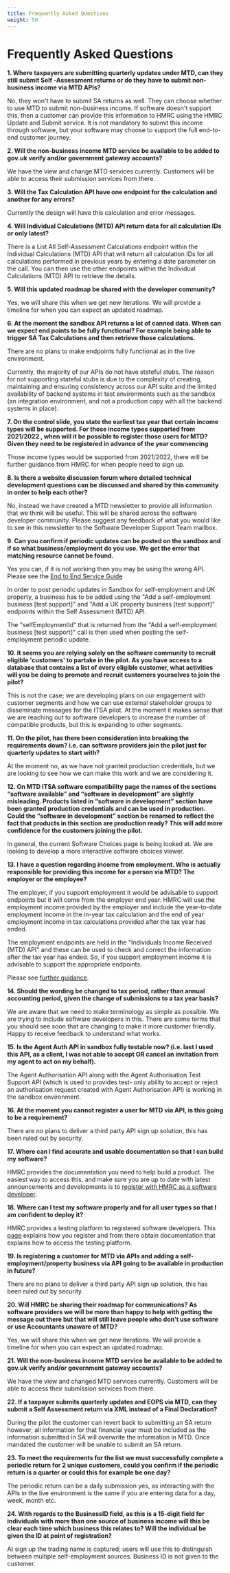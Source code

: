 ```yaml
---
title: Frequently Asked Questions
weight: 50
---
```


# Frequently Asked Questions #

**1. Where taxpayers are submitting quarterly updates under MTD, can they still submit Self -Assessment returns or do they have to submit non-business income via MTD APIs?**

No, they won't have to submit SA returns as well. They can choose whether to use MTD to submit non-business income. If software doesn't support this, then a customer can provide this information to HMRC using the HMRC Update and Submit service. It is not mandatory to submit this income through software, but your software may choose to support the full end-to-end customer journey.

**2. Will the non-business income MTD service be available to be added to gov.uk verify and/or government gateway accounts?**

We have the view and change MTD services currently. Customers will be able to access their submission services from there.

**3. Will the Tax Calculation API have one endpoint for the calculation and another for any errors?**

Currently the design will have this calculation and error messages.

**4. Will Individual Calculations (MTD) API return data for all calculation IDs or only latest?**

There is a List All Self-Assessment Calculations endpoint within the Individual Calculations (MTD) API that will return all calculation IDs for all calculations performed in previous years by entering a date parameter on the call. You can then use the other endpoints within the Individual Calculations (MTD) API to retrieve the details.

**5. Will this updated roadmap be shared with the developer community?**

Yes, we will share this when we get new iterations. We will provide a timeline for when you can expect an updated roadmap.

**6. At the moment the sandbox API returns a lot of canned data. When can we expect end points to be fully functional? For example being able to trigger SA Tax Calculations and then retrieve those calculations.**

There are no plans to make endpoints fully functional as in the live environment.

Currently, the majority of our APIs do not have stateful stubs. The reason for not supporting stateful stubs is due to the complexity of creating, maintaining and ensuring consistency across our API suite and the limited availability of backend systems in test environments such as the sandbox (an integration environment, and not a production copy with all the backend systems in place).

**7. On the control slide, you state the earliest tax year that certain income types will be supported. For those income types supported from 2021/2022 , when will it be possible to register those users for MTD? Given they need to be registered in advance of the year commencing**

Those income types would be supported from 2021/2022, there will be further guidance from HMRC for when people need to sign up.

**8. Is there a website discussion forum where detailed technical development questions can be discussed and shared by this community in order to help each other?**

No, instead we have created a MTD newsletter to provide all information that we think will be useful. This will be shared across the software developer community. Please suggest any feedback of what you would like to see in this newsletter to the Software Developer Support Team mailbox.

**9. Can you confirm if periodic updates can be posted on the sandbox and if so what business/employment do you use. We get the error that matching resource cannot be found.**

Yes you can, if it is not working then you may be using the wrong API. Please see the [End to End Service Guide](/documentation/businessandpropertyincome.html#submit-income-and-expense-updates-for-self-employment-and-property-businesses)

In order to post periodic updates in Sandbox for self-employment and UK property, a business has to be added using the "Add a self-employment business [test support]" and "Add a UK property business [test support]" endpoints within the Self Assessment (MTD) API.

The "selfEmploymentId" that is returned from the "Add a self-employment business [test support]" call is then used when posting the self-employment periodic update.

**10. It seems you are relying solely on the software community to recruit eligible 'customers' to partake in the pilot. As you have access to a database that contains a list of every eligible customer, what activities will you be doing to promote and recruit customers yourselves to join the pilot?**

This is not the case; we are developing plans on our engagement with customer segments and how we can use external stakeholder groups to disseminate messages for the ITSA pilot. At the moment it makes sense that we are reaching out to software developers to increase the number of compatible products, but this is expanding to other segments.

**11. On the pilot, has there been consideration into breaking the requirements down? i.e. can software providers join the pilot just for quarterly updates to start with?**

At the moment no, as we have not granted production credentials, but we are looking to see how we can make this work and we are considering it.

**12. On MTD ITSA software compatibility page the names of the sections “software available” and “software in development” are slightly misleading. Products listed in “software in development” section have been granted production credentials and can be used in production. Could the “software in development” section be renamed to reflect the fact that products in this section are production ready? This will add more confidence for the customers joining the pilot.**

In general, the current Software Choices page is being looked at. We are looking to develop a more interactive software choices viewer.

**13. I have a question regarding income from employment. Who is actually responsible for providing this income for a person via MTD? The employer or the employee?**

The employer, if you support employment it would be advisable to support endpoints but it will come from the employer end year. HMRC will use the employment income provided by the employer and include the year-to-date employment income in the in-year tax calculation and the end of year employment income in tax calculations provided after the tax year has ended.

The employment endpoints are held in the "Individuals Income Received (MTD) API" and these can be used to check and correct the information after the tax year has ended. So, if you support employment income it is advisable to support the appropriate endpoints.

Please see [further guidance](/documentation/additional-income.html#employments).

**14. Should the wording be changed to tax period, rather than annual accounting period, given the change of submissions to a tax year basis?**

We are aware that we need to make terminology as simple as possible. We are trying to include software developers in this. There are some terms that you should see soon that are changing to make it more customer friendly. Happy to receive feedback to understand what works.

**15. Is the Agent Auth API in sandbox fully testable now? (i.e. last I used this API, as a client, I was not able to accept OR cancel an invitation from my agent to act on my behalf).**

The Agent Authorisation API along with the Agent Authorisation Test Support API (which is used to provides test- only ability to accept or reject an authorisation request created with Agent Authorisation API) is working in the sandbox environment.

**16. At the moment you cannot register a user for MTD via API, is this going to be a requirement?**

There are no plans to deliver a third party API sign up solution, this has been ruled out by security.

**17. Where can I find accurate and usable documentation so that I can build my software?**

HMRC provides the documentation you need to help build a product. The easiest way to access this, and make sure you are up to date with latest announcements and developments is to [register with HMRC as a software developer](https://www.gov.uk/government/collections/register-as-a-software-developer.).

**18. Where can I test my software properly and for all user types so that I am confident to deploy it?**

HMRC provides a testing platform to registered software developers. This [page](https://www.gov.uk/government/collections/register-as-a-software-developer) explains how you register and from there obtain documentation that explains how to access the testing platform.

**19. Is registering a customer for MTD via APIs and adding a self-employment/property business via API going to be available in production in future?**

There are no plans to deliver a third party API sign up solution, this has been ruled out by security.

**20. Will HMRC be sharing their roadmap for communications? As software providers we will be more than happy to help with getting the message out there but that will still leave people who don't use software or use Accountants unaware of MTD?**

Yes, we will share this when we get new iterations. We will provide a timeline for when you can expect an updated roadmap.

**21. Will the non-business income MTD service be available to be added to gov.uk verify and/or government gateway accounts?**

We have the view and changed MTD services currently. Customers will be able to access their submission services from there.

**22. If a taxpayer submits quarterly updates and EOPS via MTD, can they submit a Self Assessment return via XML instead of a Final Declaration?**

During the pilot the customer can revert back to submitting an SA return however, all information for that financial year must be included as the information submitted in SA will overwrite the information in MTD. Once mandated the customer will be unable to submit an SA return.

**23. To meet the requirements for the list we must successfully complete a periodic return for 2 unique customers, could you confirm if the periodic return is a quarter or could this for example be one day?**

The periodic return can be a daily submission yes, as interacting with the APIs in the live environment is the same if you are entering data for a day, week, month etc.

**24. With regards to the BusinessID field, as this is a 15-digit field for individuals with more than one source of business income will this be clear each time which business this relates to? Will the individual be given the ID at point of registration?**

At sign up the trading name is captured; users will use this to distinguish between multiple self-employment sources. Business ID is not given to the customer.
